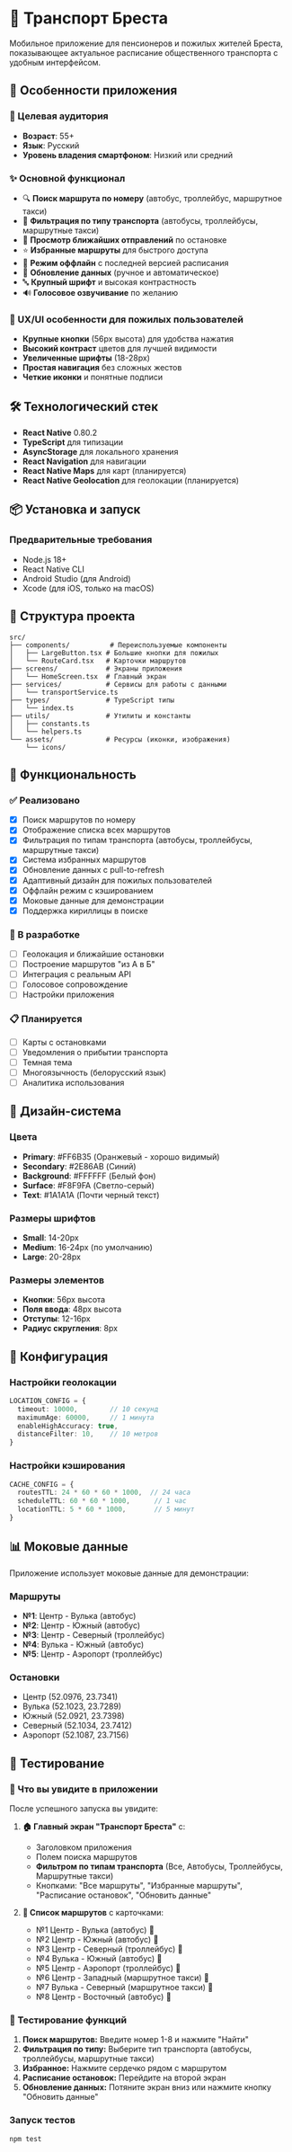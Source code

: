 # 🚌 Транспорт Бреста

Мобильное приложение для пенсионеров и пожилых жителей Бреста, показывающее актуальное расписание общественного транспорта с удобным интерфейсом.

## 📱 Особенности приложения

### 🎯 Целевая аудитория
- **Возраст**: 55+
- **Язык**: Русский
- **Уровень владения смартфоном**: Низкий или средний

### ✨ Основной функционал
- 🔍 **Поиск маршрута по номеру** (автобус, троллейбус, маршрутное такси)
- 🚌 **Фильтрация по типу транспорта** (автобусы, троллейбусы, маршрутные такси)
- 📍 **Просмотр ближайших отправлений** по остановке
- ⭐ **Избранные маршруты** для быстрого доступа
- 📱 **Режим оффлайн** с последней версией расписания
- 🔄 **Обновление данных** (ручное и автоматическое)
- 🔤 **Крупный шрифт** и высокая контрастность
- 🔊 **Голосовое озвучивание** по желанию

### 🎨 UX/UI особенности для пожилых пользователей
- **Крупные кнопки** (56px высота) для удобства нажатия
- **Высокий контраст** цветов для лучшей видимости
- **Увеличенные шрифты** (18-28px)
- **Простая навигация** без сложных жестов
- **Четкие иконки** и понятные подписи

## 🛠 Технологический стек

- **React Native** 0.80.2
- **TypeScript** для типизации
- **AsyncStorage** для локального хранения
- **React Navigation** для навигации
- **React Native Maps** для карт (планируется)
- **React Native Geolocation** для геолокации (планируется)

## 📦 Установка и запуск

### Предварительные требования
- Node.js 18+
- React Native CLI
- Android Studio (для Android)
- Xcode (для iOS, только на macOS)

## 📁 Структура проекта

```
src/
├── components/          # Переиспользуемые компоненты
│   ├── LargeButton.tsx # Большие кнопки для пожилых
│   └── RouteCard.tsx   # Карточки маршрутов
├── screens/            # Экраны приложения
│   └── HomeScreen.tsx  # Главный экран
├── services/           # Сервисы для работы с данными
│   └── transportService.ts
├── types/              # TypeScript типы
│   └── index.ts
├── utils/              # Утилиты и константы
│   ├── constants.ts
│   └── helpers.ts
└── assets/             # Ресурсы (иконки, изображения)
    └── icons/
```

## 🚀 Функциональность

### ✅ Реализовано
- [x] Поиск маршрутов по номеру
- [x] Отображение списка всех маршрутов
- [x] Фильтрация по типам транспорта (автобусы, троллейбусы, маршрутные такси)
- [x] Система избранных маршрутов
- [x] Обновление данных с pull-to-refresh
- [x] Адаптивный дизайн для пожилых пользователей
- [x] Оффлайн режим с кэшированием
- [x] Моковые данные для демонстрации
- [x] Поддержка кириллицы в поиске

### 🔄 В разработке
- [ ] Геолокация и ближайшие остановки
- [ ] Построение маршрутов "из А в Б"
- [ ] Интеграция с реальным API
- [ ] Голосовое сопровождение
- [ ] Настройки приложения

### 📋 Планируется
- [ ] Карты с остановками
- [ ] Уведомления о прибытии транспорта
- [ ] Темная тема
- [ ] Многоязычность (белорусский язык)
- [ ] Аналитика использования

## 🎨 Дизайн-система

### Цвета
- **Primary**: #FF6B35 (Оранжевый - хорошо видимый)
- **Secondary**: #2E86AB (Синий)
- **Background**: #FFFFFF (Белый фон)
- **Surface**: #F8F9FA (Светло-серый)
- **Text**: #1A1A1A (Почти черный текст)

### Размеры шрифтов
- **Small**: 14-20px
- **Medium**: 16-24px (по умолчанию)
- **Large**: 20-28px

### Размеры элементов
- **Кнопки**: 56px высота
- **Поля ввода**: 48px высота
- **Отступы**: 12-16px
- **Радиус скругления**: 8px

## 🔧 Конфигурация

### Настройки геолокации
```typescript
LOCATION_CONFIG = {
  timeout: 10000,        // 10 секунд
  maximumAge: 60000,     // 1 минута
  enableHighAccuracy: true,
  distanceFilter: 10,    // 10 метров
}
```

### Настройки кэширования
```typescript
CACHE_CONFIG = {
  routesTTL: 24 * 60 * 60 * 1000,  // 24 часа
  scheduleTTL: 60 * 60 * 1000,      // 1 час
  locationTTL: 5 * 60 * 1000,       // 5 минут
}
```

## 📊 Моковые данные

Приложение использует моковые данные для демонстрации:

### Маршруты
- **№1**: Центр - Вулька (автобус)
- **№2**: Центр - Южный (автобус)
- **№3**: Центр - Северный (троллейбус)
- **№4**: Вулька - Южный (автобус)
- **№5**: Центр - Аэропорт (троллейбус)

### Остановки
- Центр (52.0976, 23.7341)
- Вулька (52.1023, 23.7289)
- Южный (52.0921, 23.7398)
- Северный (52.1034, 23.7412)
- Аэропорт (52.1087, 23.7156)

## 🧪 Тестирование

### 📱 Что вы увидите в приложении

После успешного запуска вы увидите:

1. **🏠 Главный экран "Транспорт Бреста"** с:
   - Заголовком приложения
   - Полем поиска маршрутов
   - **Фильтром по типам транспорта** (Все, Автобусы, Троллейбусы, Маршрутные такси)
   - Кнопками: "Все маршруты", "Избранные маршруты", "Расписание остановок", "Обновить данные"

2. **🚌 Список маршрутов** с карточками:
   - №1 Центр - Вулька (автобус) 🚌
   - №2 Центр - Южный (автобус) 🚌
   - №3 Центр - Северный (троллейбус) 🚎
   - №4 Вулька - Южный (автобус) 🚌
   - №5 Центр - Аэропорт (троллейбус) 🚎
   - №6 Центр - Западный (маршрутное такси) 🚐
   - №7 Вулька - Северный (маршрутное такси) 🚐
   - №8 Центр - Восточный (автобус) 🚌

### 🧪 Тестирование функций

1. **Поиск маршрутов:** Введите номер 1-8 и нажмите "Найти"
2. **Фильтрация по типу:** Выберите тип транспорта (автобусы, троллейбусы, маршрутные такси)
3. **Избранное:** Нажмите сердечко рядом с маршрутом
4. **Расписание остановок:** Перейдите на второй экран
5. **Обновление данных:** Потяните экран вниз или нажмите кнопку "Обновить данные"

### Запуск тестов
```bash
npm test
```